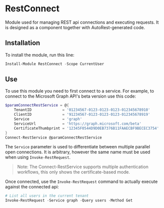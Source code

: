 ﻿# RestConnect

Module used for managing REST api connections and executing requests.
It is designed as a component together with AutoRest-generated code.

## Installation

To install the module, run this line:

```powershell
Install-Module RestConnect -Scope CurrentUser
```

## Use

To use this module you need to first connect to a service.
For example, to connect to the Microsoft Graph API's beta version use this code:

```powershell
$paramConnectRestService = @{
	TenantID			  = '01234567-0123-0123-0123-012345678910'
	ClientID			  = '91234567-0123-0123-0123-012345678919'
	Service			      = 'graph'
	ServiceUrl		      = 'https://graph.microsoft.com/beta'
	CertificateThumbprint = '12345F0544D9D0EB7376B11FAAECBF9BECEC3754'
}
Connect-RestService @paramConnectRestService
```

The `Service` parameter is used to differentiate between multiple parallel open connections.
It is arbitrary, however the same name must be used when using `Invoke-RestRequest`.

> Note: The Connect-RestService supports multiple authentication workflows, this only shows the certificate-based mode.

Once connected, use the `Invoke-RestRequest` command to actually execute against the connected api:

```powershell
# List all users in the current tenant
Invoke-RestRequest -Service graph -Query users -Method Get
```
